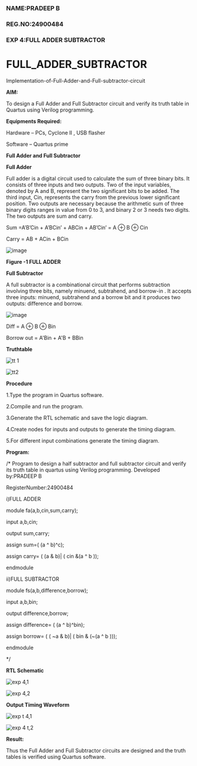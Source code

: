 ### NAME:PRADEEP B
### REG.NO:24900484
### EXP 4:FULL ADDER SUBTRACTOR 

# FULL_ADDER_SUBTRACTOR

Implementation-of-Full-Adder-and-Full-subtractor-circuit

**AIM:**

To design a Full Adder and Full Subtractor circuit and verify its truth table in Quartus using Verilog programming.

**Equipments Required:**

Hardware – PCs, Cyclone II , USB flasher

Software – Quartus prime

**Full Adder and Full Subtractor**

**Full Adder**

Full adder is a digital circuit used to calculate the sum of three binary bits. It consists of three inputs and two outputs. Two of the input variables, denoted by A and B, represent the two significant bits to be added. The third input, Cin, represents the carry from the previous lower significant position. Two outputs are necessary because the arithmetic sum of three binary digits ranges in value from 0 to 3, and binary 2 or 3 needs two digits. The two outputs are sum and carry.

Sum =A’B’Cin + A’BCin’ + ABCin + AB’Cin’ = A ⊕ B ⊕ Cin 

Carry = AB + ACin + BCin

![image](https://github.com/naavaneetha/FULL_ADDER_SUBTRACTOR/assets/154305477/0f30ba51-5ffb-4198-845f-18e054f675e7)

**Figure -1 FULL ADDER**

**Full Subtractor**

A full subtractor is a combinational circuit that performs subtraction involving three bits, namely minuend, subtrahend, and borrow-in . It accepts three inputs: minuend, subtrahend and a borrow bit and it produces two outputs: difference and borrow.

![image](https://github.com/naavaneetha/FULL_ADDER_SUBTRACTOR/assets/154305477/02b24f51-ab51-4304-9ad6-7b81ffc1ead5)

Diff = A ⊕ B ⊕ Bin 

Borrow out = A'Bin + A'B + BBin

**Truthtable**

![tt 1](https://github.com/user-attachments/assets/74ddf1d8-a8e4-4b48-a541-ed8b8c77d36f)


![tt2](https://github.com/user-attachments/assets/5be0a712-b664-4230-a407-974f385a17ac)



**Procedure**


1.Type the program in Quartus software.

2.Compile and run the program.

3.Generate the RTL schematic and save the logic diagram.

4.Create nodes for inputs and outputs to generate the timing diagram.

5.For different input combinations generate the timing diagram.

**Program:**

/* Program to design a half subtractor and full subtractor circuit and verify its truth table in quartus using Verilog programming. Developed by:PRADEEP B


RegisterNumber:24900484


i)FULL ADDER



module fa(a,b,cin,sum,carry);


input a,b,cin;


output sum,carry;


assign sum=( (a ^ b)^c);


assign carry= ( (a & b)| ( cin &(a ^ b ));


endmodule






ii)FULL SUBTRACTOR



module fs(a,b,difference,borrow);


input a,b,bin;


output difference,borrow;


assign difference= ( (a ^ b)^bin);


assign borrow= ( ( ~a & b)| ( bin & (~(a ^ b )));


endmodule




*/

**RTL Schematic**

![exp 4,1](https://github.com/user-attachments/assets/b49d7417-d4b2-46c1-a927-86e526e65d6a)



![exp 4,2](https://github.com/user-attachments/assets/5f41e2bd-8846-4e86-8af4-0a9211682988)


**Output Timing Waveform**

![exp t 4,1](https://github.com/user-attachments/assets/fa387592-21b2-4551-9c69-7f9870a44a9d)


![exp 4 t,2](https://github.com/user-attachments/assets/b6e73ae7-6c7a-4019-bdf9-e648aeeee082)



**Result:**

Thus the Full Adder and Full Subtractor circuits are designed and the truth tables is verified using Quartus software.




